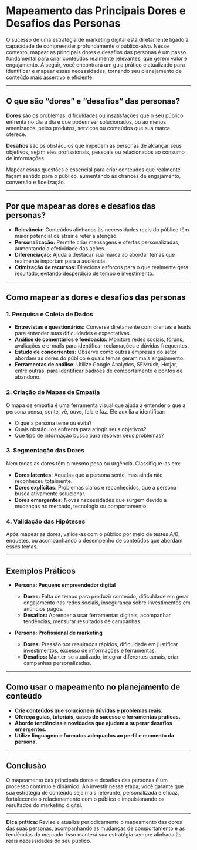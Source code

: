 # Mapeamento das Principais Dores e Desafios das Personas

O sucesso de uma estratégia de marketing digital está diretamente ligado à capacidade de compreender profundamente o público-alvo. Nesse contexto, mapear as principais dores e desafios das personas é um passo fundamental para criar conteúdos realmente relevantes, que gerem valor e engajamento. A seguir, você encontrará um guia prático e atualizado para identificar e mapear essas necessidades, tornando seu planejamento de conteúdo mais assertivo e eficiente.

---

## O que são “dores” e “desafios” das personas?

**Dores** são os problemas, dificuldades ou insatisfações que o seu público enfrenta no dia a dia e que podem ser solucionados, ou ao menos amenizados, pelos produtos, serviços ou conteúdos que sua marca oferece.

**Desafios** são os obstáculos que impedem as personas de alcançar seus objetivos, sejam eles profissionais, pessoais ou relacionados ao consumo de informações.

Mapear essas questões é essencial para criar conteúdos que realmente façam sentido para o público, aumentando as chances de engajamento, conversão e fidelização.

---

## Por que mapear as dores e desafios das personas?

- **Relevância:** Conteúdos alinhados às necessidades reais do público têm maior potencial de atrair e reter a atenção.
- **Personalização:** Permite criar mensagens e ofertas personalizadas, aumentando a efetividade das ações.
- **Diferenciação:** Ajuda a destacar sua marca ao abordar temas que realmente importam para a audiência.
- **Otimização de recursos:** Direciona esforços para o que realmente gera resultado, evitando desperdício de tempo e investimento.

---

## Como mapear as dores e desafios das personas

### 1. **Pesquisa e Coleta de Dados**

- **Entrevistas e questionários:** Converse diretamente com clientes e leads para entender suas dificuldades e expectativas.
- **Análise de comentários e feedbacks:** Monitore redes sociais, fóruns, avaliações e e-mails para identificar reclamações e dúvidas frequentes.
- **Estudo de concorrentes:** Observe como outras empresas do setor abordam as dores do público e quais temas geram mais engajamento.
- **Ferramentas de análise:** Utilize Google Analytics, SEMrush, Hotjar, entre outras, para identificar padrões de comportamento e pontos de abandono.

### 2. **Criação de Mapas de Empatia**

O mapa de empatia é uma ferramenta visual que ajuda a entender o que a persona pensa, sente, vê, ouve, fala e faz. Ele auxilia a identificar:

- O que a persona teme ou evita?
- Quais obstáculos enfrenta para atingir seus objetivos?
- Que tipo de informação busca para resolver seus problemas?

### 3. **Segmentação das Dores**

Nem todas as dores têm o mesmo peso ou urgência. Classifique-as em:

- **Dores latentes:** Aquelas que a persona sente, mas ainda não reconheceu totalmente.
- **Dores explícitas:** Problemas claros e reconhecidos, que a persona busca ativamente solucionar.
- **Dores emergentes:** Novas necessidades que surgem devido a mudanças no mercado, tecnologia ou comportamento.

### 4. **Validação das Hipóteses**

Após mapear as dores, valide-as com o público por meio de testes A/B, enquetes, ou acompanhando o desempenho de conteúdos que abordam esses temas.

---

## Exemplos Práticos

- **Persona: Pequeno empreendedor digital**
  - **Dores:** Falta de tempo para produzir conteúdo, dificuldade em gerar engajamento nas redes sociais, insegurança sobre investimentos em anúncios pagos.
  - **Desafios:** Aprender a usar ferramentas digitais, acompanhar tendências, mensurar resultados de campanhas.

- **Persona: Profissional de marketing**
  - **Dores:** Pressão por resultados rápidos, dificuldade em justificar investimentos, excesso de informações e ferramentas.
  - **Desafios:** Manter-se atualizado, integrar diferentes canais, criar campanhas personalizadas.

---

## Como usar o mapeamento no planejamento de conteúdo

- **Crie conteúdos que solucionem dúvidas e problemas reais.**
- **Ofereça guias, tutoriais, cases de sucesso e ferramentas práticas.**
- **Aborde tendências e novidades que ajudem a superar desafios emergentes.**
- **Utilize linguagem e formatos adequados ao perfil e momento da persona.**

---

## Conclusão

O mapeamento das principais dores e desafios das personas é um processo contínuo e dinâmico. Ao investir nessa etapa, você garante que sua estratégia de conteúdo seja mais relevante, personalizada e eficaz, fortalecendo o relacionamento com o público e impulsionando os resultados do marketing digital.

---

**Dica prática:** Revise e atualize periodicamente o mapeamento das dores das suas personas, acompanhando as mudanças de comportamento e as tendências do mercado. Isso manterá sua estratégia sempre alinhada às reais necessidades do seu público.